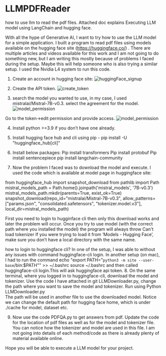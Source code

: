 # LLMPDFReader
how to use llm to read the pdf files. Attached doc explains Executing LLM model using LangChain and hugging face.




With all the hype of Generative AI, I want to try how to use the LLM model for a simple application. I built a program to read pdf files using models available on the hugging face site (https://huggingface.co/) . There are multiple articles and videos available for this work and I am not going to do something new, but I am writing this mostly because of problems I faced during the setup. Maybe this will help someone who is also trying a similar setup.
 I used the Nvidia L4 system to run this code.

1.	Create an account in hugging face site:
 ![huggingFace_signup](https://github.com/user-attachments/assets/1cde3544-e452-46a6-b44c-941027a5357e)



2.	Create the API token.
 ![create_token](https://github.com/user-attachments/assets/17dd2d99-38c9-4a15-8119-805dc218b8d7)


3.	search the model you wanted to use, in my case, I used mistralai/Mistral-7B-v0.3. select the agreement for the model.
 ![model_permission](https://github.com/user-attachments/assets/7e3c3c22-52c2-4b77-850e-d3b3d1204f0b)


Go to the token→edit permission  and provide access.
 ![model_permission](https://github.com/user-attachments/assets/5417bbd0-23d3-447c-8af0-3e149cb128b7)


4.	Install python >=3.9 if you don’t have one already. 
5.	Install hugging face hub and cli using pip - pip install -U "huggingface_hub[cli]"
6.	Install below packages:
Pip install transformers
Pip install protobuf
Pip install sentencepiece
pip install langchain-community

7.	Now the problem I faced was to download the model and execute. I used the code which is available at model page in huggingface site:
   
from huggingface_hub import snapshot_download
from pathlib import Path
mistral_models_path = Path.home().joinpath('mistral_models', '7B-v0.3')
mistral_models_path.mkdir(parents=True, exist_ok=True)
snapshot_download(repo_id="mistralai/Mistral-7B-v0.3", allow_patterns=["params.json", "consolidated.safetensors", "tokenizer.model.v3"], local_dir=mistral_models_path)

First you need to login to hugginface cli then only this download works and later the problem will occur. Once you try to use model (with the correct path where you installed the model) the program  will always throw
Can't load tokenizer If you were trying to load it from ‘Models - Hugging Face’, make sure you don’t have a local directory with the same name.

how to login to huggingface cli? In one of the setup, I was able to without any issues with command huggingface-cli login. In another setup (on mac), I had to run the command echo "export PATH=\"`python3 -m site --user-base`/bin:\$PATH\"" >> ~/.bashrc
source ~/.bashrc
and then called  huggingface-cli login.This will ask huggingface api token.
8.	On the same terminal, where you logged in to  huggingface-cli,  download the model and tokenizer. Use the code I have attached in git LLMDownloader.py, change the path where you want to save the model and tokenizer. Run using 
Python LLMDownloader.py  
The path will be used in another file to use the downloaded model. Notice we can change the default path for hugging face home, which is under ./cache for model, dataset etc.

9.	Now use the code PDFQA.py to get answers from pdf.  Update the code for the location of pdf files as well as for the model and tokenizer file. You can notice how the tokenizer and model are used in this file. I am not going into details of each method/code as there is already plenty of material available online. 


Hope you will be able to execute a LLM model for your project.



	



 

